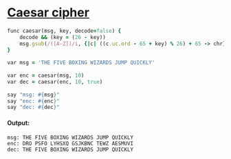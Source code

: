 [1]: https://rosettacode.org/wiki/Caesar_cipher

# [Caesar cipher][1]

```ruby
func caesar(msg, key, decode=false) {
    decode && (key = (26 - key))
    msg.gsub(/([A-Z])/i, {|c| ((c.uc.ord - 65 + key) % 26) + 65 -> chr})
}
 
var msg = 'THE FIVE BOXING WIZARDS JUMP QUICKLY'
 
var enc = caesar(msg, 10)
var dec = caesar(enc, 10, true)
 
say "msg: #{msg}"
say "enc: #{enc}"
say "dec: #{dec}"
```

#### Output:
```
msg: THE FIVE BOXING WIZARDS JUMP QUICKLY
enc: DRO PSFO LYHSXQ GSJKBNC TEWZ AESMUVI
dec: THE FIVE BOXING WIZARDS JUMP QUICKLY
```
